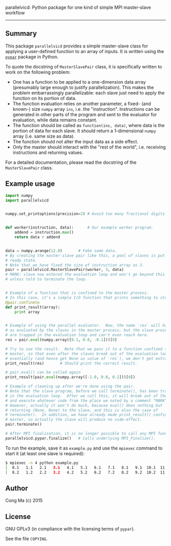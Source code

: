 <!--
vim: spell spelllang=en
-->
parallelvicd:  Python package for one kind of simple MPI master-slave workflow

---

Summary
-------

This package `parallelvicd` provides a simple master-slave class for
applying a user-defined function to an array of inputs.  It is written using
the [`pypar`](https://github.com/daleroberts/pypar "pypar project repository")
package in Python.

To quote the docstring of `MasterSlavePair` class, it is specifically written
to work on the following problem:

 * One has a function to be applied to a one-dimension data array
   (presumably large enough to justify parallelization).  This makes the
   problem embarrassingly parallelizable: each slave just need to apply
   the function on its portion of data.
 * The function evaluation relies on another parameter, a fixed- (and
   known-) size `numpy` array `ins`, i.e. the "instruction".  Instructions
   can be generated in other parts of the program and sent to the
   evaluator for evaluation, while data remains constant.
 * The function should be called as `function(ins, data)`, where data
   is the portion of data for each slave.  It should return a
   1-dimensional `numpy` array (i.e. same size as data).
 * The function should not alter the input data as a side effect.
 * Only the master should interact with the "rest of the world", i.e.
   receiving instructions and returning values.

For a detailed documentation, please read the docstring of the
`MasterSlavePair` class.

Example usage
-------------

```python
import numpy
import parallelvicd


numpy.set_printoptions(precision=2)	# Avoid too many fractional digits.


def worker(instruction, data):		# Our example worker program.
    addend = instruction.max()
    return data + addend


data = numpy.arange(12.0)		# Fake some data.
# By creating the master-slave pair like this, a pool of slaves is put into a
# ready state.
# Note that we have fixed the size of instruction array as 3.
pair = parallelvicd.MasterSlavePair(worker, 3, data)
# MARK: slave now entered the evaluation loop and won't go beyond this mark
# unless told to terminate the loop.


# Example of a function that is confined to the master process.
# In this case, it's a simple I/O function that prints something to stdout.
@pair.confineto
def print_result(array):
    print array


# Example of using the parallel evaluator.  Now, the name `res` will have value
# as evaluated by the slaves in the master process, but the slave processes
# are trapped in the evaluation loop and can't even reach here.
res = pair.eval(numpy.array([0.1, 0.0, -0.1]))[0]

# Try to use the result.  Note that we pass it to a function confined to
# master, so that even after the slaves break out of the evaluation loop
# eventially (and hence get None as value of `res`), we don't get extra output.
print_result(res)		# Should print the correct result.

# pair.eval() can be called again
print_result(pair.eval(numpy.array([-1.0, 0.0, 0.2]))[0])

# Example of cleaning up after we're done using the pair.
# Note that the slave program, before we call terminate(), has been trapped
# in the evaluation loop.  After we call this, it will break out of the loop
# and execute whatever code from the place we noted by a comment "MARK".
# However, actually it won't do much, because eval() does nothing but
# returning (None, None) to the slave, and this is also the case of
# terminate().  In addition, we have already made print_result() confined to
# master, so actually the slave will produce no side-effect.
pair.terminate()

# After MPI finalization, it is no longer possible to call any MPI function.
parallelvicd.pypar.finalize()	# Calls underlying MPI_Finalize().
```

To run the example, save it as `example.py` and use the `mpiexec` command to
start it (at least one slave is required):

```sh
$ mpiexec -n 4 python example.py
[  0.1   1.1   2.1   3.1   4.1   5.1   6.1   7.1   8.1   9.1  10.1  11.1]
[  0.2   1.2   2.2   3.2   4.2   5.2   6.2   7.2   8.2   9.2  10.2  11.2]
```

Author
------

Cong Ma (c) 2015

License
-------

GNU GPLv3 (in compliance with the licensing terms of `pypar`).

See the file `COPYING`.
